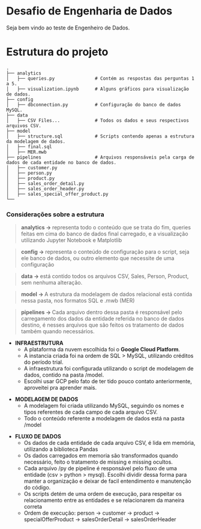 # Desafio de Engenharia de Dados
Seja bem vindo ao teste de Engenheiro de Dados.

<h1>Estrutura do projeto</h1>

    .
    ├── analytics                             
    │   ├── queries.py               # Contém as respostas das perguntas 1 a 5.
    │   ├── visualization.ipynb      # Alguns gráficos para visualização de dados.
    ├── config
    │   ├── dbconnection.py          # Configuração do banco de dados MySQL.
    ├── data                                        
    │   ├── CSV Files...             # Todos os dados e seus respectivos arquivos CSV.
    ├── model
    │   ├── structure.sql            # Scripts contendo apenas a estrutura da modelagem de dados.
    │   ├── final.sql                               
    │   ├── MER.mwb                                 
    ├── pipelines                    # Arquivos responsáveis pela carga de dados de cada entidade no banco de dados.
    │   ├── customer.py
    │   ├── person.py
    │   ├── product.py
    │   ├── sales_order_detail.py
    │   ├── sales_order_header.py
    │   ├── sales_special_offer_product.py
    └── 

<h3>Considerações sobre a estrutura</h3>
    
><b>analytics -> </b> representa todo o conteúdo que se trata do fim, queries feitas em cima do banco de dados final carregado, e a visualização utilizando Jupyter Notebook e Matplotlib

><b>config -> </b>representa o conteúdo de configuração para o script, seja ele banco de dados, ou outro elemento que necessite de uma configuração

><b>data -> </b> está contido todos os arquivos CSV, Sales, Person, Product, sem nenhuma alteração.
                              
><b>model -> </b> A estrutura da modelagem de dados relacional está contida nessa pasta, nos formatos SQL e .mwb (MER)                              
    
><b>pipelines -> </b> Cada arquivo dentro dessa pasta é responsável pelo carregamento dos dados da entidade referida no banco de dados destino, é nesses arquivos que são feitos os tratamento de dados também quando necessários.

<ul>
    <li><b>INFRAESTRUTURA</b>
        <ul>
            <li>A plataforma da nuvem escolhida foi o <b>Google Cloud Platform</b>.</li>
            <li>A instancia criada foi na ordem de SQL > MySQL, utilizando créditos do período trial.</li>
            <li>A infraestrutura foi configurada utilizando o script de modelagem de dados, contido na pasta /model.</li>
            <li>Escolhi usar GCP pelo fato de ter tido pouco contato anteriormente, aproveitei pra aprender mais.</li>
        </ul>
</ul>

<ul>
    <li><b>MODELAGEM DE DADOS</b>
        <ul>
            <li>A modelagem foi criada utilizando MySQL, seguindo os nomes e tipos referentes de cada campo de cada arquivo CSV.</li>
            <li>Todo o conteúdo referente a modelagem de dados está na pasta /model</li>
        </ul>
</ul>

<ul>
    <li><b>FLUXO DE DADOS</b>
        <ul>
            <li>Os dados de cada entidade de cada arquivo CSV, é lida em memória, utilizando a biblioteca Pandas</li>
            <li>Os dados carregados em memoria são transformados quando necessário, feito o tratamento de missing e missing ocultos.</li>
            <li>Cada arquivo /py de pipeline é responsável pelo fluxo de uma entidade (csv > python > mysql). Escolhi dividir dessa forma para manter a organização e deixar de facil entendimento e manutenção do código.</li>
            <li>Os scripts detém de uma ordem de execução, para respeitar os relacionamento entre as entidades e se relacionarem da maneira correta</li>
            <li>Ordem de execução: person -> customer -> product -> specialOfferProduct -> salesOrderDetail -> salesOrderHeader</li>
        </ul>
</ul>


